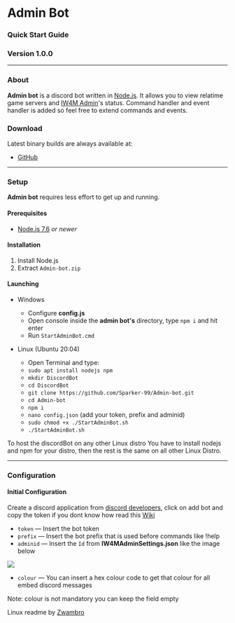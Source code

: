 # Admin Bot
### Quick Start Guide
### Version 1.0.0
_______
### About
**Admin bot** is a discord bot written in [Node.js](https://nodejs.org). It allows you to view relatime game servers and [IW4M Admin](https://raidmax.org/IW4MAdmin/)'s status. Command handler and event handler is added so feel free to extend commands and events.
### Download
Latest binary builds are always available at:
- [GitHub](https://github.com/Sparker-99/Admin-bot/releases)


---
### Setup
**Admin bot** requires less effort to get up and running.
#### Prerequisites
* [Node.js 7.6](https://nodejs.org/en/download) *or newer*  
#### Installation
1. Install Node.js
2.  Extract `Admin-bot.zip`  
#### Launching
- Windows
  - Configure **config.js**
  - Open console inside the **admin bot's** directory, type `npm i` and hit enter
  - Run `StartAdminBot.cmd`

- Linux (Ubuntu 20:04)
  - Open Terminal and type:
  - `sudo apt install nodejs npm` 
  - `mkdir DiscordBot`
  - `cd DiscordBot`
  - `git clone https://github.com/Sparker-99/Admin-bot.git`
  - `cd Admin-bot`
  - `npm i`
  - `nano config.json` (add your token, prefix and adminid)
  - `sudo chmod +x ./StartAdminBot.sh`
  - `./StartAdminBot.sh`

To host the discordBot on any other Linux distro You have to install nodejs and npm for your distro, then the rest is the same on all other Linux Distro.
___

### Configuration
#### Initial Configuration

Create a discord application from [discord developers](https://discordapp.com/developers/applications), click on add bot and copy the token if you dont know how read this [Wiki](https://github.com/Sparker-99/Admin-bot/wiki/Creating-and-adding-a-bot)

* `token` &mdash; Insert the bot token
* `prefix` &mdash; Insert the bot prefix that is used before commands like !help
* `adminid` &mdash; Insert the `Id` from **IW4MAdminSettings.json** like the image below

![](https://i.ibb.co/mSNc5zk/df.png)

* `colour` &mdash; You can insert a hex colour code to get that colour for all embed discord messages

 Note: colour is not mandatory you can keep the field empty
 
 Linux readme by [Zwambro](https://github.com/Zwambro)
